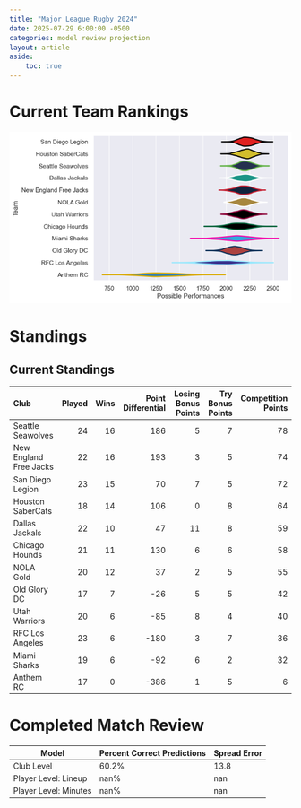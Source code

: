 ```yaml
---  
title: "Major League Rugby 2024"  
date: 2025-07-29 6:00:00 -0500  
categories: model review projection  
layout: article  
aside:  
    toc: true  
---
```

# Current Team Rankings


![Club Rankings](plots/rankings_Major_League_Rugby_2024.png)
# Standings

## Current Standings


| Club                   |   Played |   Wins |   Point Differential |   Losing Bonus Points |   Try Bonus Points |   Competition Points |
|:-----------------------|---------:|-------:|---------------------:|----------------------:|-------------------:|---------------------:|
| Seattle Seawolves      |       24 |     16 |                  186 |                     5 |                  7 |                   78 |
| New England Free Jacks |       22 |     16 |                  193 |                     3 |                  5 |                   74 |
| San Diego Legion       |       23 |     15 |                   70 |                     7 |                  5 |                   72 |
| Houston SaberCats      |       18 |     14 |                  106 |                     0 |                  8 |                   64 |
| Dallas Jackals         |       22 |     10 |                   47 |                    11 |                  8 |                   59 |
| Chicago Hounds         |       21 |     11 |                  130 |                     6 |                  6 |                   58 |
| NOLA Gold              |       20 |     12 |                   37 |                     2 |                  5 |                   55 |
| Old Glory DC           |       17 |      7 |                  -26 |                     5 |                  5 |                   42 |
| Utah Warriors          |       20 |      6 |                  -85 |                     8 |                  4 |                   40 |
| RFC Los Angeles        |       23 |      6 |                 -180 |                     3 |                  7 |                   36 |
| Miami Sharks           |       19 |      6 |                  -92 |                     6 |                  2 |                   32 |
| Anthem RC              |       17 |      0 |                 -386 |                     1 |                  5 |                    6 |



# Completed Match Review


| Model | Percent Correct Predictions | Spread Error |
| ------ | ------ | ------ |
| Club Level | 60.2% | 13.8 |
| Player Level: Lineup | nan% | nan |
| Player Level: Minutes | nan% | nan |

